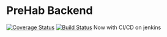 # PreHab Backend
[![Coverage Status](https://coveralls.io/repos/github/cubicon-feup/prehab-backend/badge.svg?branch=master)](https://coveralls.io/github/cubicon-feup/prehab-backend?branch=master)
[![Build Status](https://travis-ci.org/cubicon-feup/prehab-backend.svg?branch=master)](https://travis-ci.org/cubicon-feup/prehab-backend)
Now with CI/CD on jenkins
